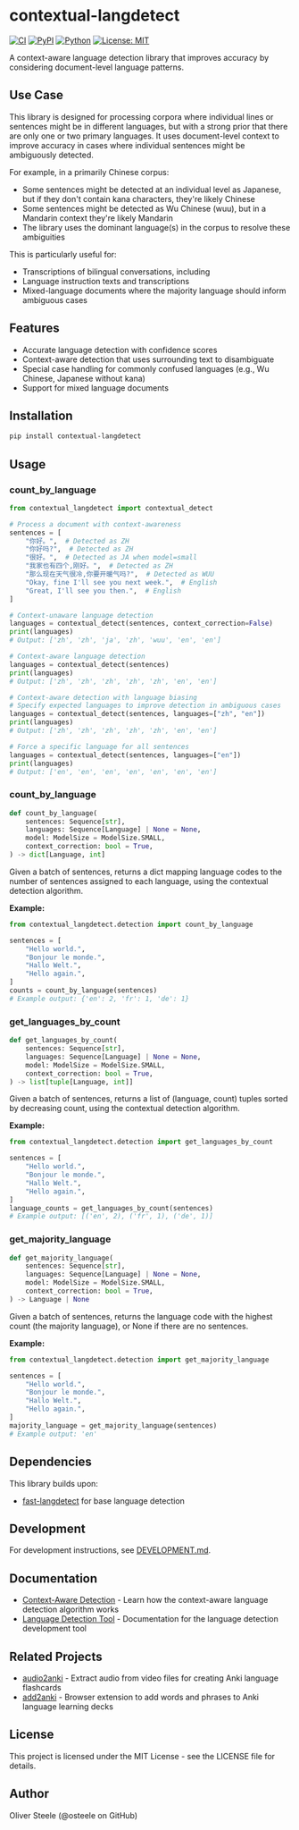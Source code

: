 # contextual-langdetect

[![CI](https://github.com/osteele/contextual-langdetect/actions/workflows/ci.yml/badge.svg)](https://github.com/osteele/contextual-langdetect/actions/workflows/ci.yml)
[![PyPI](https://img.shields.io/pypi/v/contextual-langdetect.svg)](https://pypi.org/project/contextual-langdetect/)
[![Python](https://img.shields.io/pypi/pyversions/contextual-langdetect.svg)](https://pypi.org/project/contextual-langdetect/)
[![License: MIT](https://img.shields.io/badge/License-MIT-yellow.svg)](https://opensource.org/licenses/MIT)

A context-aware language detection library that improves accuracy by considering
document-level language patterns.

## Use Case

This library is designed for processing corpora where individual lines or
sentences might be in different languages, but with a strong prior that there
are only one or two primary languages. It uses document-level context to improve
accuracy in cases where individual sentences might be ambiguously detected.

For example, in a primarily Chinese corpus:

- Some sentences might be detected at an individual level as Japanese, but if
  they don't contain kana characters, they're likely Chinese
- Some sentences might be detected as Wu Chinese (wuu), but in a Mandarin
  context they're likely Mandarin
- The library uses the dominant language(s) in the corpus to resolve these
  ambiguities

This is particularly useful for:

- Transcriptions of bilingual conversations, including
- Language instruction texts and transcriptions
- Mixed-language documents where the majority language should inform ambiguous
  cases

## Features

- Accurate language detection with confidence scores
- Context-aware detection that uses surrounding text to disambiguate
- Special case handling for commonly confused languages (e.g., Wu Chinese,
  Japanese without kana)
- Support for mixed language documents

## Installation

```bash
pip install contextual-langdetect
```

## Usage

### count_by_language

```python
from contextual_langdetect import contextual_detect

# Process a document with context-awareness
sentences = [
    "你好。",  # Detected as ZH
    "你好吗?",  # Detected as ZH
    "很好。",  # Detected as JA when model=small
    "我家也有四个,刚好。",  # Detected as ZH
    "那么现在天气很冷,你要开暖气吗?",  # Detected as WUU
    "Okay, fine I'll see you next week.",  # English
    "Great, I'll see you then.",  # English
]

# Context-unaware language detection
languages = contextual_detect(sentences, context_correction=False)
print(languages)
# Output: ['zh', 'zh', 'ja', 'zh', 'wuu', 'en', 'en']

# Context-aware language detection
languages = contextual_detect(sentences)
print(languages)
# Output: ['zh', 'zh', 'zh', 'zh', 'zh', 'en', 'en']

# Context-aware detection with language biasing
# Specify expected languages to improve detection in ambiguous cases
languages = contextual_detect(sentences, languages=["zh", "en"])
print(languages)
# Output: ['zh', 'zh', 'zh', 'zh', 'zh', 'en', 'en']

# Force a specific language for all sentences
languages = contextual_detect(sentences, languages=["en"])
print(languages)
# Output: ['en', 'en', 'en', 'en', 'en', 'en', 'en']
```

### count_by_language
```python
def count_by_language(
    sentences: Sequence[str],
    languages: Sequence[Language] | None = None,
    model: ModelSize = ModelSize.SMALL,
    context_correction: bool = True,
) -> dict[Language, int]
```

Given a batch of sentences, returns a dict mapping language codes to the number of sentences assigned to each language, using the contextual detection algorithm.

**Example:**
```python
from contextual_langdetect.detection import count_by_language

sentences = [
    "Hello world.",
    "Bonjour le monde.",
    "Hallo Welt.",
    "Hello again.",
]
counts = count_by_language(sentences)
# Example output: {'en': 2, 'fr': 1, 'de': 1}
```

### get_languages_by_count
```python
def get_languages_by_count(
    sentences: Sequence[str],
    languages: Sequence[Language] | None = None,
    model: ModelSize = ModelSize.SMALL,
    context_correction: bool = True,
) -> list[tuple[Language, int]]
```

Given a batch of sentences, returns a list of (language, count) tuples sorted by decreasing count, using the contextual detection algorithm.

**Example:**
```python
from contextual_langdetect.detection import get_languages_by_count

sentences = [
    "Hello world.",
    "Bonjour le monde.",
    "Hallo Welt.",
    "Hello again.",
]
language_counts = get_languages_by_count(sentences)
# Example output: [('en', 2), ('fr', 1), ('de', 1)]
```

### get_majority_language
```python
def get_majority_language(
    sentences: Sequence[str],
    languages: Sequence[Language] | None = None,
    model: ModelSize = ModelSize.SMALL,
    context_correction: bool = True,
) -> Language | None
```

Given a batch of sentences, returns the language code with the highest count (the majority language), or None if there are no sentences.

**Example:**
```python
from contextual_langdetect.detection import get_majority_language

sentences = [
    "Hello world.",
    "Bonjour le monde.",
    "Hallo Welt.",
    "Hello again.",
]
majority_language = get_majority_language(sentences)
# Example output: 'en'
```

## Dependencies

This library builds upon:
- [fast-langdetect](https://github.com/findworks/fast-langdetect) for base
  language detection

## Development

For development instructions, see [DEVELOPMENT.md](DEVELOPMENT.md).

## Documentation

- [Context-Aware Detection](./docs/context_aware_detection.md) - Learn how the context-aware language detection algorithm works
- [Language Detection Tool](./docs/detect_languages_tool.md) - Documentation for the language detection development tool

## Related Projects

- [audio2anki](https://github.com/osteele/audio2anki) - Extract audio from video files for creating Anki language flashcards
- [add2anki](https://github.com/osteele/add2anki) - Browser extension to add words and phrases to Anki language learning decks

## License

This project is licensed under the MIT License - see the LICENSE file for details.

## Author

Oliver Steele (@osteele on GitHub)
